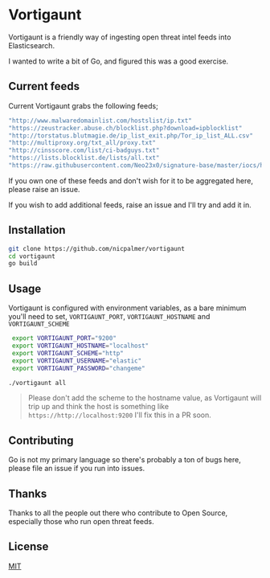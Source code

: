 # Vortigaunt

Vortigaunt is a friendly way of ingesting open threat intel feeds into Elasticsearch. 

I wanted to write a bit of Go, and figured this was a good exercise.


## Current feeds

Current Vortigaunt grabs the following feeds; 

```bash
"http://www.malwaredomainlist.com/hostslist/ip.txt"
"https://zeustracker.abuse.ch/blocklist.php?download=ipblocklist"
"http://torstatus.blutmagie.de/ip_list_exit.php/Tor_ip_list_ALL.csv"
"http://multiproxy.org/txt_all/proxy.txt"
"http://cinsscore.com/list/ci-badguys.txt"
"https://lists.blocklist.de/lists/all.txt"
"https://raw.githubusercontent.com/Neo23x0/signature-base/master/iocs/hash-iocs.txt"
```

If you own one of these feeds and don't wish for it to be aggregated here, please raise an issue. 

If you wish to add additional feeds, raise an issue and I'll try and add it in. 
## Installation

```bash
git clone https://github.com/nicpalmer/vortigaunt
cd vortigaunt
go build
```

## Usage

Vortigaunt is configured with environment variables, as a bare minimum you'll need to set, `VORTIGAUNT_PORT`, `VORTIGAUNT_HOSTNAME` and `VORTIGAUNT_SCHEME`

```bash
 export VORTIGAUNT_PORT="9200"
 export VORTIGAUNT_HOSTNAME="localhost"
 export VORTIGAUNT_SCHEME="http"
 export VORTIGAUNT_USERNAME="elastic"
 export VORTIGAUNT_PASSWORD="changeme"

./vortigaunt all
```
> Please don't add the scheme to the hostname value, as Vortigaunt will trip up and think the host is something like `https://http://localhost:9200` I'll fix this in a PR soon.
## Contributing

Go is not my primary language so there's probably a ton of bugs here, please file an issue if you run into issues. 

## Thanks

Thanks to all the people out there who contribute to Open Source, especially those who run open threat feeds. 

## License

[MIT](https://choosealicense.com/licenses/mit/)
